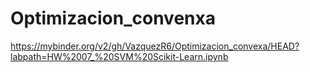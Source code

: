# Optimizacion_convenxa
https://mybinder.org/v2/gh/VazquezR6/Optimizacion_convexa/HEAD?labpath=HW%2007_%20SVM%20Scikit-Learn.ipynb
